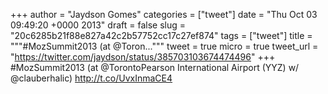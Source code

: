
+++
author = "Jaydson Gomes"
categories = ["tweet"]
date = "Thu Oct 03 09:49:20 +0000 2013"
draft = false
slug = "20c6285b21f88e827a42c2b57752cc17c27ef874"
tags = ["tweet"]
title = """#MozSummit2013 (at @Toron..."""
tweet = true
micro = true
tweet_url = "https://twitter.com/jaydson/status/385703103674474496"
+++
#MozSummit2013 (at @TorontoPearson International Airport (YYZ) w/ @clauberhalic) http://t.co/UvxInmaCE4
